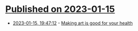 # [Published on 2023-01-15](index.md)

* [2023-01-15, 19:47:12](https://news.ycombinator.com/item?id=34392551) - [Making art is good for your health](https://text.npr.org/792439555)
